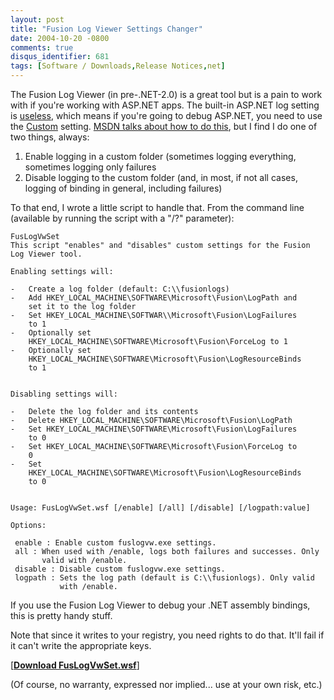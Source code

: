 ```yaml
---
layout: post
title: "Fusion Log Viewer Settings Changer"
date: 2004-10-20 -0800
comments: true
disqus_identifier: 681
tags: [Software / Downloads,Release Notices,net]
---
```

The Fusion Log Viewer (in pre-.NET-2.0) is a great tool but is a pain to
work with if you're working with ASP.NET apps. The built-in ASP.NET log
setting is
[useless](http://blogs.msdn.com/junfeng/archive/2004/02/14/72912.aspx),
which means if you're going to debug ASP.NET, you need to use the
[Custom](http://blogs.msdn.com/suzcook/archive/2003/05/29/57120.aspx)
setting. [MSDN talks about how to do
this](http://msdn.microsoft.com/library/default.asp?url=/library/en-us/cptools/html/cpgrffusionlogviewerfuslogvwexe.asp),
but I find I do one of two things, always:
 
1.  Enable logging in a custom folder (sometimes logging everything,
    sometimes logging only failures
2.  Disable logging to the custom folder (and, in most, if not all
    cases, logging of binding in general, including failures)


 
 To that end, I wrote a little script to handle that. From the command
line (available by running the script with a "/?" parameter):

```
FusLogVwSet
This script "enables" and "disables" custom settings for the Fusion
Log Viewer tool.

Enabling settings will:

-   Create a log folder (default: C:\\fusionlogs)
-   Add HKEY_LOCAL_MACHINE\SOFTWARE\Microsoft\Fusion\LogPath and
    set it to the log folder
-   Set HKEY_LOCAL_MACHINE\SOFTWAR\\Microsoft\Fusion\LogFailures
    to 1
-   Optionally set
    HKEY_LOCAL_MACHINE\SOFTWARE\Microsoft\Fusion\ForceLog to 1
-   Optionally set
    HKEY_LOCAL_MACHINE\SOFTWARE\Microsoft\Fusion\LogResourceBinds
    to 1


Disabling settings will:

-   Delete the log folder and its contents
-   Delete HKEY_LOCAL_MACHINE\SOFTWARE\Microsoft\Fusion\LogPath
-   Set HKEY_LOCAL_MACHINE\SOFTWARE\Microsoft\Fusion\LogFailures
    to 0
-   Set HKEY_LOCAL_MACHINE\SOFTWARE\Microsoft\Fusion\ForceLog to
    0
-   Set
    HKEY_LOCAL_MACHINE\SOFTWARE\Microsoft\Fusion\LogResourceBinds
    to 0


Usage: FusLogVwSet.wsf [/enable] [/all] [/disable] [/logpath:value]

Options:

 enable : Enable custom fuslogvw.exe settings.
 all : When used with /enable, logs both failures and successes. Only
       valid with /enable.
 disable : Disable custom fuslogvw.exe settings.
 logpath : Sets the log path (default is C:\\fusionlogs). Only valid
           with /enable.
```

 If you use the Fusion Log Viewer to debug your .NET assembly bindings,
this is pretty handy stuff.
 
 Note that since it writes to your registry, you need rights to do that.
It'll fail if it can't write the appropriate keys.
 
 [**[Download
FusLogVwSet.wsf](https://onedrive.live.com/redir?resid=C2CB832A5EC9B707!45406&authkey=!AFKLuFqmu16o_iU&ithint=file%2ctxt)**]
 
 (Of course, no warranty, expressed nor implied... use at your own risk,
etc.)
